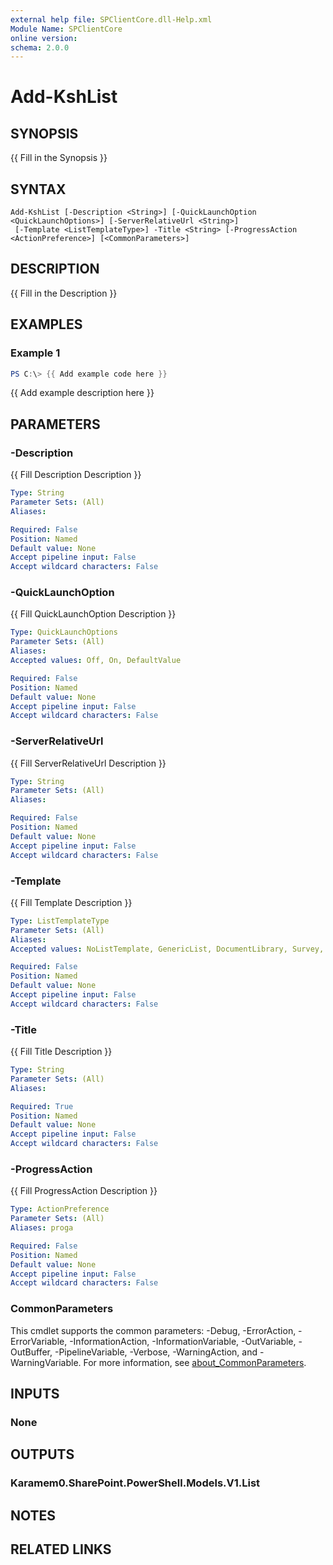 ```yaml
---
external help file: SPClientCore.dll-Help.xml
Module Name: SPClientCore
online version:
schema: 2.0.0
---
```


# Add-KshList

## SYNOPSIS
{{ Fill in the Synopsis }}

## SYNTAX

```
Add-KshList [-Description <String>] [-QuickLaunchOption <QuickLaunchOptions>] [-ServerRelativeUrl <String>]
 [-Template <ListTemplateType>] -Title <String> [-ProgressAction <ActionPreference>] [<CommonParameters>]
```

## DESCRIPTION
{{ Fill in the Description }}

## EXAMPLES

### Example 1
```powershell
PS C:\> {{ Add example code here }}
```

{{ Add example description here }}

## PARAMETERS

### -Description
{{ Fill Description Description }}

```yaml
Type: String
Parameter Sets: (All)
Aliases:

Required: False
Position: Named
Default value: None
Accept pipeline input: False
Accept wildcard characters: False
```

### -QuickLaunchOption
{{ Fill QuickLaunchOption Description }}

```yaml
Type: QuickLaunchOptions
Parameter Sets: (All)
Aliases:
Accepted values: Off, On, DefaultValue

Required: False
Position: Named
Default value: None
Accept pipeline input: False
Accept wildcard characters: False
```

### -ServerRelativeUrl
{{ Fill ServerRelativeUrl Description }}

```yaml
Type: String
Parameter Sets: (All)
Aliases:

Required: False
Position: Named
Default value: None
Accept pipeline input: False
Accept wildcard characters: False
```

### -Template
{{ Fill Template Description }}

```yaml
Type: ListTemplateType
Parameter Sets: (All)
Aliases:
Accepted values: NoListTemplate, GenericList, DocumentLibrary, Survey, Links, Announcements, Contacts, Events, Tasks, DiscussionBoard, PictureLibrary, DataSources, XmlForm, NoCodeWorkflows, WorkflowProcess, WebPageLibrary, CustomGrid, WorkflowHistory, GanttTasks, IssuesTracking, InvalidType

Required: False
Position: Named
Default value: None
Accept pipeline input: False
Accept wildcard characters: False
```

### -Title
{{ Fill Title Description }}

```yaml
Type: String
Parameter Sets: (All)
Aliases:

Required: True
Position: Named
Default value: None
Accept pipeline input: False
Accept wildcard characters: False
```

### -ProgressAction
{{ Fill ProgressAction Description }}

```yaml
Type: ActionPreference
Parameter Sets: (All)
Aliases: proga

Required: False
Position: Named
Default value: None
Accept pipeline input: False
Accept wildcard characters: False
```

### CommonParameters
This cmdlet supports the common parameters: -Debug, -ErrorAction, -ErrorVariable, -InformationAction, -InformationVariable, -OutVariable, -OutBuffer, -PipelineVariable, -Verbose, -WarningAction, and -WarningVariable. For more information, see [about_CommonParameters](http://go.microsoft.com/fwlink/?LinkID=113216).

## INPUTS

### None
## OUTPUTS

### Karamem0.SharePoint.PowerShell.Models.V1.List
## NOTES

## RELATED LINKS

